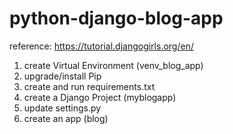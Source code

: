 # python-django-blog-app
reference: https://tutorial.djangogirls.org/en/
1. create Virtual Environment (venv_blog_app)
2. upgrade/install Pip
3. create and run requirements.txt
4. create a Django Project (myblogapp)
5. update settings.py
6. create an app (blog)